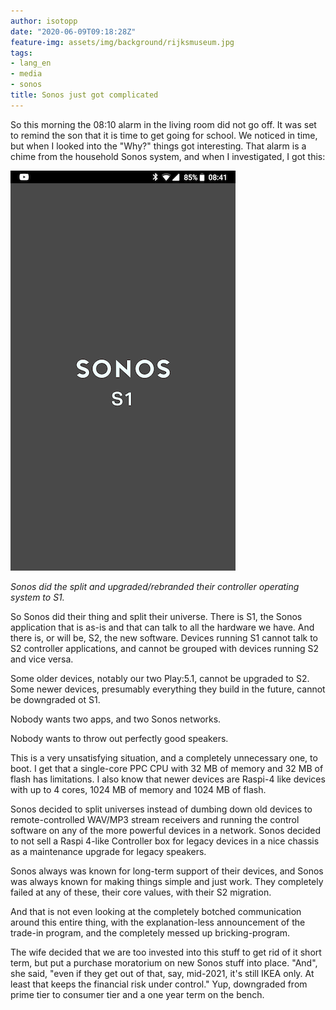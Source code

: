 ```yaml
---
author: isotopp
date: "2020-06-09T09:18:28Z"
feature-img: assets/img/background/rijksmuseum.jpg
tags:
- lang_en
- media
- sonos
title: Sonos just got complicated
---
```

So this morning the 08:10 alarm in the living room did not go off. It was set to remind the son that it is time to get going for school. We noticed in time, but when I looked into the "Why?" things got interesting. That alarm is a chime from the household Sonos system, and when I investigated, I got this:

![](/uploads/2020/06/sonos-s1.png)

*Sonos did the split and upgraded/rebranded their controller operating system to S1.*

So Sonos did their thing and split their universe. There is S1, the Sonos application that is as-is and that can talk to all the hardware we have. And there is, or will be, S2, the new software. Devices running S1 cannot talk to S2 controller applications, and cannot be grouped with devices running S2 and vice versa.

Some older devices, notably our two Play:5.1, cannot be upgraded to S2. Some newer devices, presumably everything they build in the future, cannot be downgraded ot S1.

Nobody wants two apps, and two Sonos networks.

Nobody wants to throw out perfectly good speakers.

This is a very unsatisfying situation, and a completely unnecessary one, to boot. I get that a single-core PPC CPU with 32 MB of memory and 32 MB of flash has limitations. I also know that newer devices are Raspi-4 like devices with up to 4 cores, 1024 MB of memory and 1024 MB of flash.

Sonos decided to split universes instead of dumbing down old devices to remote-controlled WAV/MP3 stream receivers and running the control software on any of the more powerful devices in a network. Sonos decided to not sell a Raspi 4-like Controller box for legacy devices in a nice chassis as a maintenance upgrade for legacy speakers.

Sonos always was known for long-term support of their devices, and Sonos was always known for making things simple and just work. They completely failed at any of these, their core values, with their S2 migration.

And that is not even looking at the completely botched communication around this entire thing, with the explanation-less announcement of the trade-in program, and the completely messed up bricking-program.

The wife decided that we are too invested into this stuff to get rid of it short term, but put a purchase moratorium on new Sonos stuff into place. "And", she said, "even if they get out of that, say, mid-2021, it's still IKEA only. At least that keeps the financial risk under control." Yup, downgraded from prime tier to consumer tier and a one year term on the bench.